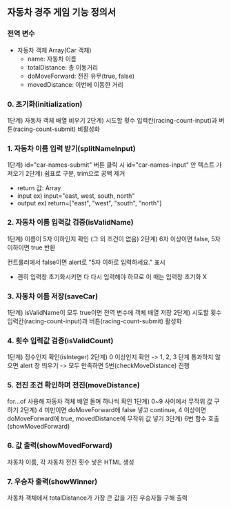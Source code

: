 ## 자동차 경주 게임 기능 정의서

### 전역 변수
- 자동차 객체 Array(Car 객체)
  - name: 자동차 이름
  - totalDistance: 총 이동거리
  - doMoveForward: 전진 유무(true, false)
  - movedDistance: 이번에 이동한 거리

### 0. 초기화(initialization)
1단계) 자동차 객체 배열 비우기
2단계) 시도할 횟수 입력칸(racing-count-input)과 버튼(racing-count-submit) 비활성화

<!-- 영어, 한국어 혼합해도 되는지..? 숫자 넣어도 되는지..?
     근데 그런 명세는 없기 때문에 그냥 5자 이하인지만 구분했음..
 -->
<!-- 콤마로 구분한다고 했기 때문에 쉼표 split 후 trim으로 공백 제거 -->
### 1. 자동차 이름 입력 받기(splitNameInput)
1단계) id="car-names-submit" 버튼 클릭 시 id="car-names-input" 안 텍스트 가져오기
2단계) 쉼표로 구분, trim으로 공백 제거
- return 값: Array
- input ex) input="east, west, south, north"
- output ex) return=["east", "west", "south", "north"]

### 2. 자동차 이름 입력값 검증(isValidName)
1단계) 이름이 5자 이하인지 확인 (그 외 조건이 없음)
2단계) 6자 이상이면 false, 5자 이하이면 true 반환

컨트롤러에서 false이면 alert로 "5자 이하로 입력하세요." 표시
  - 괜히 입력창 초기화시키면 다 다시 입력해야 하므로 이 때는 입력창 초기화 X

### 3. 자동차 이름 저장(saveCar)
1단계) isValidName이 모두 true이면 전역 변수에 객체 배열 저장
2단계) 시도할 횟수 입력칸(racing-count-input)과 버튼(racing-count-submit) 활성화

### 4. 횟수 입력값 검증(isValidCount)
1단계) 정수인지 확인(isInteger)
2단계) 0 이상인지 확인
-> 1, 2, 3 단계 통과하지 않으면 alert 창 띄우기
-> 모두 만족하면 5번(checkMoveDistance) 진행

### 5. 전진 조건 확인하며 전진(moveDistance)
for...of 사용해 자동차 객체 배열 돌며 하나씩 확인
1단계) 0~9 사이에서 무작위 값 구하기
2단계) 4 미만이면 doMoveForward에 false 넣고 continue,
       4 이상이면 doMoveForward에 true, movedDistance에 무작위 값 넣기
3단계) 6번 함수 호출(showMovedForward)

### 6. 값 출력(showMovedForward)
자동차 이름, 각 자동차 전진 횟수 넣은 HTML 생성

### 7. 우승자 출력(showWinner)
자동차 객체에서 totalDistance가 가장 큰 값을 가진 우승자들 구해 출력
